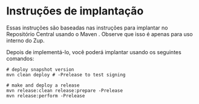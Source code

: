 # Instruções de implantação
Essas instruções são baseadas nas instruções para implantar no Repositório Central usando o Maven . Observe que isso é apenas para uso interno do Zup.

Depois de implementá-lo, você poderá implantar usando os seguintes comandos:

```
# deploy snapshot version
mvn clean deploy # -Prelease to test signing

# make and deploy a release
mvn release:clean release:prepare -Prelease
mvn release:perform -Prelease
```

